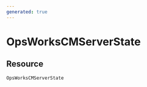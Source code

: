 ```yaml
---
generated: true
---
```


# OpsWorksCMServerState


## Resource

```text
OpsWorksCMServerState
```



